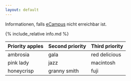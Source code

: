 ```yaml
---
layout: default
---
```


Informationen, falls [eCampus](ecampus.uni-bonn.de) nicht erreichbar ist.

{% include_relative info.md %}

| Priority apples | Second priority | Third priority |
|-------|--------|---------|
| ambrosia | gala | red delicious |
| pink lady | jazz | macintosh |
| honeycrisp | granny smith | fuji |
